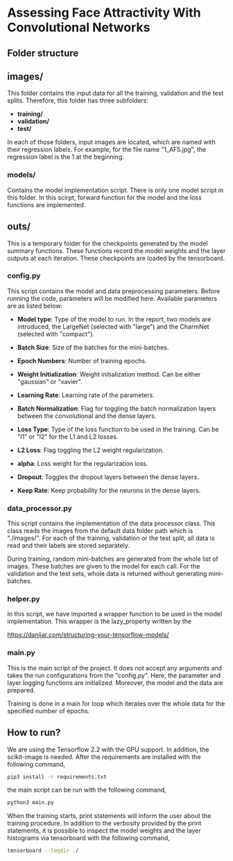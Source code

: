 # Assessing Face Attractivity With Convolutional Networks



## Folder structure

## images/

This folder contains the input data for all the training, validation and the test splits. Therefore,
this folder has three subfolders:

- **training/**
- **validation/**
- **test/**

In each of those folders, input images are located, which are named with their regression
labels. For example, for the file name "1_AF5.jpg", the regression label is the 1 at the beginning.


### models/

Contains the model implementation script. There is only one model script in this folder. In this scirpt,
forward function for the model and the loss functions are implemented.


## outs/

This is a temporary folder for the checkpoints generated by the model summary functions. These functions
record the model weights and the layer outputs at each iteration. These checkpoints are loaded
by the tensorboard.


### config.py
This script contains the model and data preprocessing parameters. Before running the code, 
parameters will be modified here. Available parameters are as listed below:

- **Model type**: Type of the model to run. In the report, two models are introduced, the
              LargeNet (selected with "large") and the CharmNet (selected with "compact").
              
- **Batch Size**: Size of the batches for the mini-batches.
- **Epoch Numbers**: Number of training epochs.
- **Weight Initialization**: Weight initialization method. Can be either "gaussian" or "xavier".
- **Learning Rate**: Learning rate of the parameters.
- **Batch Normalization**: Flag for toggling the batch normalization layers between the convolutional
                           and the dense layers.
- **Loss Type**: Type of the loss function to be used in the training. Can be "l1" or "l2" for the
                 L1 and L2 losses.
- **L2 Loss**: Flag toggling the L2 weight regularization.
- **alpha**: Loss weight for the regularization loss.
- **Dropout**: Toggles the dropout layers between the dense layers.
- **Keep Rate**: Keep probability for the neurons in the dense layers.                           
         



### data_processor.py

This script contains the implementation of the data processor class. This class reads the images
from the default data folder path which is "./images/". For each of the training, validation or the
test split, all data is read and their labels are stored separately. 

During training, random mini-batches are generated from the whole list of images. These batches are
given to the model for each call. For the validation and the test sets, whole data is returned 
without generating mini-batches.



### helper.py

In this script, we have imported a wrapper function to be used in the model implementation. This
wrapper is the lazy_property written by the

https://danijar.com/structuring-your-tensorflow-models/


### main.py

This is the main script of the project. It does not accept any arguments and takes the run
configurations from the "config.py". Here, the parameter and layer logging functions are initialized.
Moreover, the model and the data are prepared.

Training is done in a main for loop which iterates over the whole data for the specified number of
epochs. 

## How to run?

We are using the Tensorflow 2.2 with the GPU support. In addition, the scikit-image is needed. After
the requirements are installed with the following command,


```bash
pip3 install -r requirements.txt
```

the main script can be run with the following command,

```bash
python3 main.py
```


When the training starts, print statements will inform the user about the training procedure. In addition
to the verbosity provided by the print statements, it is possible to inspect the model weights and
the layer histograms via tensorboard with the following command,

```bash
tensorboard --logdir ./
```
